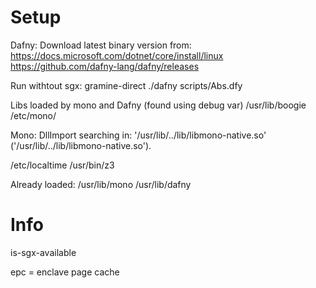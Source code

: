 
# Setup
Dafny:
Download latest binary version from: https://docs.microsoft.com/dotnet/core/install/linux
https://github.com/dafny-lang/dafny/releases

Run withtout sgx: gramine-direct ./dafny scripts/Abs.dfy


Libs loaded by mono and Dafny (found using debug var)
/usr/lib/boogie
/etc/mono/

Mono: DllImport searching in: '/usr/lib/../lib/libmono-native.so' ('/usr/lib/../lib/libmono-native.so').

/etc/localtime
/usr/bin/z3

Already loaded:
/usr/lib/mono
/usr/lib/dafny

# Info
is-sgx-available

epc = enclave page cache
